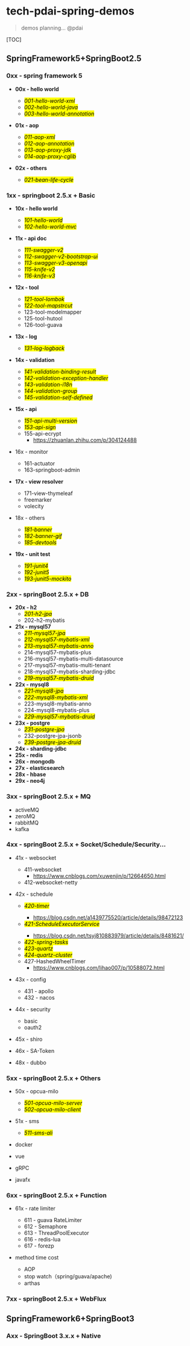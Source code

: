 # tech-pdai-spring-demos

> demos planning... @pdai

[TOC]

## SpringFramework5+SpringBoot2.5

### 0xx - spring framework 5

+ **00x - hello world**
    + <mark>*001-hello-world-xml*</mark>
    + <mark>*002-hello-world-java*</mark>
    + <mark>*003-hello-world-annotation*</mark>

+ **01x - aop**
    + <mark>*011-aop-xml*
    + <mark>*012-aop-annotation*
    + <mark>*013-aop-proxy-jdk*
    + <mark>*014-aop-proxy-cglib*

+ **02x - others**
    + <mark>*021-bean-life-cycle*

### 1xx - springboot 2.5.x + Basic

+ **10x - hello world**
    + <mark>*101-hello-world*
    + <mark>*102-hello-world-mvc*

+ **11x - api doc**
    + <mark>*111-swagger-v2*
    + <mark>*112-swagger-v2-bootstrap-ui*
    + <mark>*113-swagger-v3-openapi*
    + <mark>*115-knife-v2*
    + <mark>*116-knife-v3*

+ **12x - tool**
    + <mark>*121-tool-lombok*
    + <mark>*122-tool-mapstrcut*
    + 123-tool-modelmapper
    + 125-tool-hutool
    + 126-tool-guava

+ **13x - log**
    + <mark>*131-log-logback*

+ **14x - validation**
    + <mark>*141-validation-binding-result*
    + <mark>*142-validation-exception-handler*
    + <mark>*143-validation-i18n*
    + <mark>*144-validation-group*
    + <mark>*145-validation-self-defined*

+ **15x - api**
    + <mark>*151-api-multi-version*
    + <mark>*153-api-sign*
    + 155-api-ecrypt
      + https://zhuanlan.zhihu.com/p/304124488

+ 16x - monitor
    + 161-actuator
    + 163-springboot-admin

+ **17x - view resolver**
    + 171-view-thymeleaf
    + freemarker
    + volecity

+ 18x - others
    + <mark>*181-banner*
    + <mark>*182-banner-gif*
    + <mark>*185-devtools*

+ **19x - unit test**
    + <mark>*191-junit4*
    + <mark>*192-junit5*
    + <mark>*193-junit5-mockito*

### 2xx - springBoot 2.5.x + DB

+ **20x - h2**
    + <mark>*201-h2-jpa*
    + 202-h2-mybatis
+ **21x - mysql57**
    + <mark>*211-mysql57-jpa*
    + <mark>*212-mysql57-mybatis-xml*
    + <mark>*213-mysql57-mybatis-anno*
    + 214-mysql57-mybatis-plus
    + 216-mysql57-mybatis-multi-datasource
    + 217-mysql57-mybatis-multi-tenant
    + 218-mysql57-mybatis-sharding-jdbc
    + <mark>*219-mysql57-mybatis-druid*
+ **22x - mysql8**
    + <mark>*221-mysql8-jpa*
    + <mark>*222-mysql8-mybatis-xml*
    + 223-mysql8-mybatis-anno
    + 224-mysql8-mybatis-plus
    + <mark>*229-mysql57-mybatis-druid*
+ **23x - postgre**
    + <mark>*231-postgre-jpa*
    + 232-postgre-jpa-jsonb
    + <mark>*239-postgre-jpa-druid*
+ **24x - sharding-jdbc**
+ **25x - redis**
+ **26x - mongodb**
+ **27x - elasticsearch**
+ **28x - hbase**
+ **29x - neo4j**

### 3xx - springBoot 2.5.x + MQ

+ activeMQ
+ zeroMQ
+ rabbitMQ
+ kafka

### 4xx - springBoot 2.5.x + Socket/Schedule/Security...

+ 41x - websocket
  + 411-websocket
    + https://www.cnblogs.com/xuwenjin/p/12664650.html
  + 412-websocket-netty
+ 42x - schedule
  + <mark>*420-timer*
    + https://blog.csdn.net/a1439775520/article/details/98472123
  + <mark>*421-ScheduleExecutorService*
    + https://blog.csdn.net/tsyj810883979/article/details/8481621/
  + <mark>*422-spring-tasks*
  + <mark>*423-quartz*
  + <mark>*424-quartz-cluster*
  + 427-HashedWheelTimer
    + https://www.cnblogs.com/lihao007/p/10588072.html
+ 43x - config
  + 431 - apollo
  + 432 - nacos
 
+ 44x - security
  + basic
  + oauth2
+ 45x - shiro
+ 46x - SA-Token

+ 48x - dubbo

### 5xx - springBoot 2.5.x + Others

+ 50x - opcua-milo
  + <mark>*501-opcua-milo-server*
  + <mark>*502-opcua-milo-client*

+ 51x - sms
  + <mark>*511-sms-ali*

+ docker
+ vue
+ gRPC
+ javafx

### 6xx - springBoot 2.5.x + Function

+ 61x - rate limiter
  + 611 - guava RateLimiter
  + 612 - Semaphore
  + 613 - ThreadPoolExecutor
  + 616 - redis-lua
  + 617 - forezp
  
+ method time cost
  + AOP
  + stop watch（spring/guava/apache)
  + arthas

### 7xx - springBoot 2.5.x + WebFlux

## SpringFramework6+SpringBoot3
### Axx - SpringBoot 3.x.x + Native